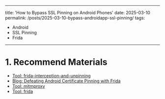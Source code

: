 ---
title: 'How to Bypass SSL Pinning on Android Phones'
date: 2025-03-10
permalink: /posts/2025-03-10-bypass-androidapp-ssl-pinning/
tags:
  - Android
  - SSL Pinning
  - Frida
------
# 1. Recommend Materials
- [Tool: frida-interception-and-unpinning](https://github.com/httptoolkit/frida-interception-and-unpinning/)
- [Blog: Defeating Android Certificate Pinning with Frida](https://httptoolkit.com/blog/frida-certificate-pinning/#how-can-you-remove-certificate-pinning-with-frida)
- [Tool: mitmproxy](https://github.com/mitmproxy/mitmproxy)
- [Tool: frida](https://github.com/frida/frida)